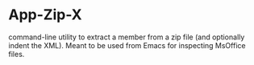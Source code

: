 # App-Zip-X
command-line utility to extract a member from a zip file (and optionally indent the XML). Meant to be used from Emacs for inspecting MsOffice files.
